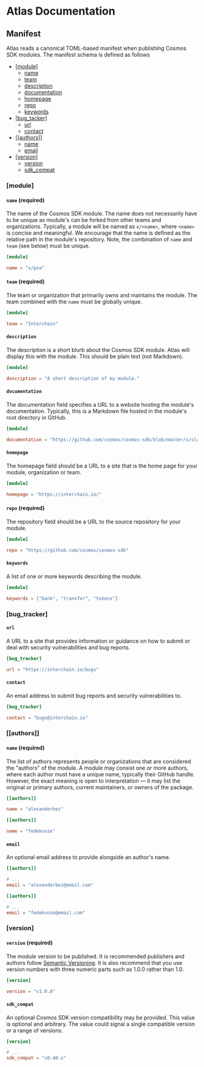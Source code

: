 # Atlas Documentation

## Manifest

Atlas reads a canonical TOML-based manifest when publishing Cosmos SDK modules.
The manifest schema is defined as follows

- [[module]](#module)
  - [name](#name-required)
  - [team](#team-required)
  - [description](#description)
  - [documentation](#documentation)
  - [homepage](#homepage)
  - [repo](#repo-required)
  - [keywords](#keywords)
- [[bug_tacker]](#bug_tracker)
  - [url](#url)
  - [contact](#contact)
- [[[authors]]](#authors)
  - [name](#name-required)
  - [email](#email)
- [[version]](#version)
  - [version](#version-required)
  - [sdk_compat](#sdk_compat)

### [module]

#### `name` (required)

The name of the Cosmos SDK module. The name does not necessarily
have to be unique as module's can be forked from other teams and organizations.
Typically, a module will be named as `x/<name>`, where `<name>` is concise and
meaningful. We encourage that the name is defined as the relative path in the
module's repository. Note, the combination of `name` and `team` (see below) must
be unique.

```toml
[module]

name = "x/poa"
```

#### `team` (required)

The team or organization that primarily owns and maintains
the module. The team combined with the `name` must be globally unique.

```toml
[module]

team = "Interchain"
```

#### `description`

The description is a short blurb about the Cosmos SDK module. Atlas will display
this with the module. This should be plain text (not Markdown).

```toml
[module]

description = "A short description of my module."
```

#### `documentation`

The documentation field specifies a URL to a website hosting the module's documentation.
Typically, this is a Markdown file hosted in the module's root directory in GitHub.

```toml
[module]

documentation = "https://github.com/cosmos/cosmos-sdk/blob/master/x/slashing/readme.md"
```

#### `homepage`

The homepage field should be a URL to a site that is the home page for your module,
organization or team.

```toml
[module]

homepage = "https://interchain.io/"
```

#### `repo` (required)

The repository field should be a URL to the source repository for your module.

```toml
[module]

repo = "https://github.com/cosmos/cosmos-sdk"
```

#### `keywords`

A list of one or more keywords describing the module.

```toml
[module]

keywords = ["bank", "transfer", "tokens"]
```

### [bug_tracker]

#### `url`

A URL to a site that provides information or guidance on how to submit or deal
with security vulnerabilities and bug reports.

```toml
[bug_tracker]

url = "https://interchain.io/bugs"
```

#### `contact`

An email address to submit bug reports and security vulnerabilities to.

```toml
[bug_tracker]

contact = "bugs@interchain.io"
```

### [[authors]]

#### `name` (required)

The list of authors represents people or organizations that are considered the
"authors" of the module. A module may consist one or more authors, where each
author must have a unique name, typically their GitHub handle. However, the exact
meaning is open to interpretation — it may list the original or primary authors,
current maintainers, or owners of the package.

```toml
[[authors]]

name = "alexanderbez"

[[authors]]

name = "fedekunze"
```

#### `email`

An optional email address to provide alongside an author's name.

```toml
[[authors]]

# ...
email = "alexanderbez@email.com"

[[authors]]

# ...
email = "fedekunze@email.com"
```

### [version]

#### `version` (required)

The module version to be published. It is recommended publishers and authors follow
[Semantic Versioning](https://semver.org/). It is also recommend that you use
version numbers with three numeric parts such as 1.0.0 rather than 1.0.

```toml
[version]

version = "v1.0.0"
```

#### `sdk_compat`

An optional Cosmos SDK version compatibility may be provided. This value is optional
and arbitrary. The value could signal a single compatible version or a range of
versions.

```toml
[version]

# ...
sdk_compat = "v0.40.x"
```
